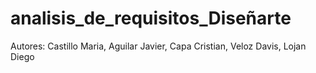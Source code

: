 # analisis_de_requisitos_Diseñarte
Autores: Castillo Maria, Aguilar Javier, Capa Cristian, Veloz Davis, Lojan Diego
